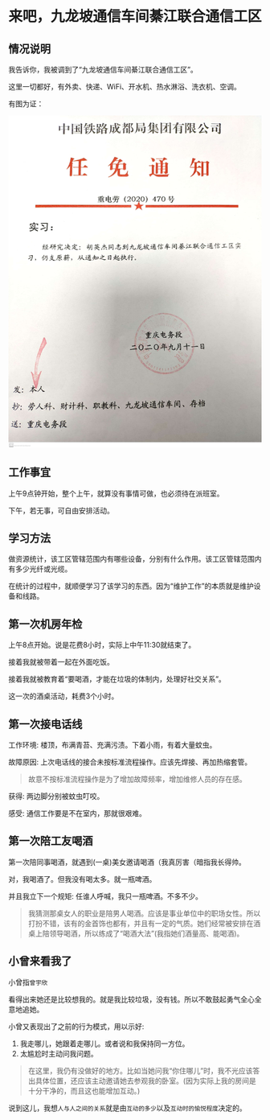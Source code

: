 # 来吧，九龙坡通信车间綦江联合通信工区

## 情况说明

我告诉你，我被调到了“九龙坡通信车间綦江联合通信工区”。

这里一切都好，有外卖、快递、WiFi、开水机、热水淋浴、洗衣机、空调。

有图为证：

![](.gitbook/assets/97fa9c2b7f4f77c4e32d2baa02a8b27a0222e5132c1999a805f3c10b6dd7aa10.jpg)

## 工作事宜

上午9点钟开始，整个上午，就算没有事情可做，也必须待在派班室。

下午，若无事，可自由安排活动。

## 学习方法

做资源统计，该工区管辖范围内有哪些设备，分别有什么作用。该工区管辖范围内有多少光纤或光缆。

在统计的过程中，就顺便学习了该学习的东西。因为“维护工作”的本质就是维护设备和线路。

## 第一次机房年检

上午8点开始。说是花费8小时，实际上中午11:30就结束了。

接着我就被带着一起在外面吃饭。

接着我就被教育着“要喝酒，才能在垃圾的体制内，处理好社交关系”。

这一次的酒桌活动，耗费3个小时。

## 第一次接电话线

工作环境: 楼顶，布满青苔、充满污渍。下着小雨，有着大量蚊虫。

故障原因: 上次电话线的接合未按标准流程操作。应该先焊接、再加热缩套管。

> 故意不按标准流程操作是为了增加故障频率，增加维修人员的存在感。

获得: 两边脚分别被蚊虫叮咬。

感受: 通信工作要是不在室内，那就很艰难。

## 第一次陪工友喝酒

第一次陪同事喝酒，就遇到\(一桌\)美女邀请喝酒（我真厉害（暗指我长得帅。

对，我喝酒了。但我没有喝太多。就一瓶啤酒。

并且我立下一个规矩: 任谁人呼喊，我只一瓶啤酒。不多不少。

> 我猜测那桌女人的职业是陪男人喝酒。应该是事业单位中的职场女性。所以打扮不错，该有的金首饰也都有，并且有一定的气质。她们经常被安排在酒桌上陪领导喝酒，所以练成了“喝酒大法”\(我指她们酒量高、能喝酒\)。

## 小曾来看我了

小曾指`曾宇欣` 

看得出来她还是比较想我的。就是我比较垃圾，没有钱。所以不敢鼓起勇气全心全意地追她。

小曾又表现出了之前的行为模式，用以示好:

1. 我走哪儿，她跟着走哪儿。或者说和我保持同一方位。
2. 太尴尬时主动问我问题。

> 在这里，我仍有没做好的地方。比如当她问我“你住哪儿”时，我不光应该答出具体位置，还应该主动邀请她去参观我的卧室。\(因为实际上我的房间是十分干净的，而且这也能增加互动。\)

说到这儿，我想`人与人之间的关系`就是由`互动的多少`以及`互动时的愉悦程度`决定的。

